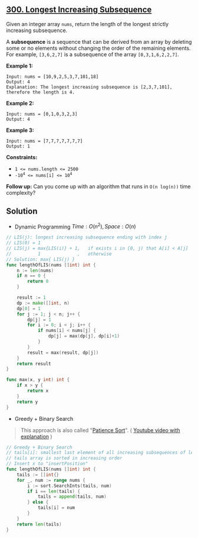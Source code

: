 ## [300. Longest Increasing Subsequence](https://leetcode.com/problems/longest-increasing-subsequence/)


Given an integer array `nums`, return the length of the longest strictly increasing subsequence.

A **subsequence** is a sequence that can be derived from an array by deleting some or no elements without changing the order of the remaining elements. For example, `[3,6,2,7]` is a subsequence of the array `[0,3,1,6,2,2,7]`.

**Example 1:**

```
Input: nums = [10,9,2,5,3,7,101,18]
Output: 4
Explanation: The longest increasing subsequence is [2,3,7,101], therefore the length is 4.
```

**Example 2:**

```
Input: nums = [0,1,0,3,2,3]
Output: 4
```

**Example 3:**

```
Input: nums = [7,7,7,7,7,7,7]
Output: 1
```

**Constraints:**

*   `1 <= nums.length <= 2500`
*   <code>-10<sup>4</sup> <= nums[i] <= 10<sup>4</sup></code>

**Follow up:** Can you come up with an algorithm that runs in `O(n log(n))` time complexity?



## Solution

- Dynamic Programming	$Time: O(n^2), Space: O(n)$ 

```go
// LIS(j): longest increasing subsequence ending with index j
// LIS(0) = 1
// LIS(j) = max{LIS(i)} + 1,   if exists i in [0, j) that A[i] < A[j]
//          1              ,   otherwise
// Solution: max{ LIS(j) }
func lengthOfLIS(nums []int) int {
    n := len(nums)
    if n == 0 {
        return 0
    }

    result := 1
    dp := make([]int, n)
    dp[0] = 1
    for j := 1; j < n; j++ {
        dp[j] = 1
        for i := 0; i < j; i++ {
            if nums[i] < nums[j] {
                dp[j] = max(dp[j], dp[i]+1)
            }
        }
        result = max(result, dp[j])
    }
    return result
}

func max(x, y int) int {
    if x > y {
        return x
    }
    return y
}
```



- Greedy + Binary Search

> This approach is also called "[Patience Sort](https://en.wikipedia.org/wiki/Patience_sorting)". ( [Youtube video with explanation](https://youtu.be/22s1xxRvy28) )

```go
// Greedy + Binary Search
// tails[i]: smallest last element of all increasing subsequences of length i+1.
// tails array is sorted in increasing order
// Insert x to "insertPosition"
func lengthOfLIS(nums []int) int {
	tails := []int{}
	for _, num := range nums {
		i := sort.SearchInts(tails, num)
		if i == len(tails) {
			tails = append(tails, num)
		} else {
			tails[i] = num
		}
	}
	return len(tails)
}
```

